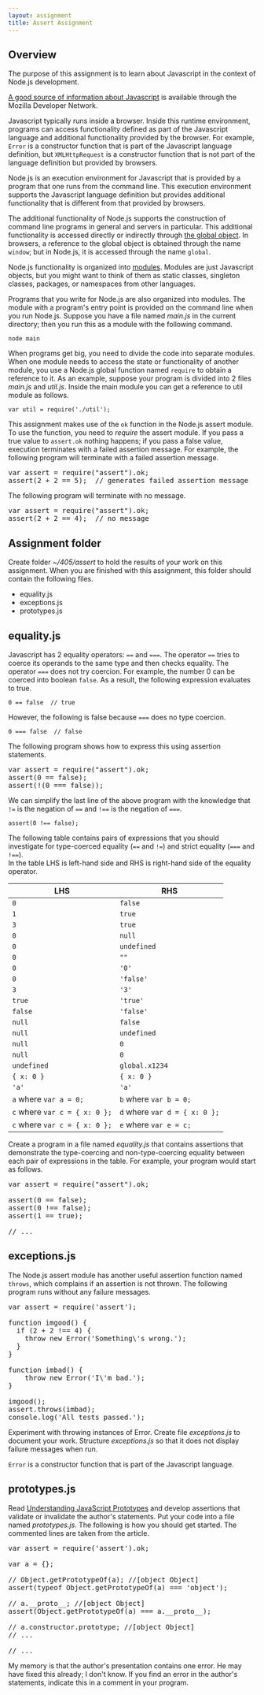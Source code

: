 ```yaml
---
layout: assignment
title: Assert Assignment
---
```


## Overview

The purpose of this assignment is to learn about Javascript in the context of Node.js development.

[A good source of information about Javascript](https://developer.mozilla.org/en-US/docs/Web/JavaScript) is available through the Mozilla Developer Network.

Javascript typically runs inside a browser.
Inside this runtime environment, programs can access functionality defined as part of the Javascript language and additional functionality provided by the browser.
For example, <code>Error</code> is a constructor function that is part of the Javascript language definition,
but <code>XMLHttpRequest</code> is a constructor function that is not part of the language definition
but provided by browsers.

Node.js is an execution environment for Javascript that is provided by a program that one runs from the command line.
This execution environment supports the Javascript language definition but provides additional functionality that is different from that provided by browsers.

The additional functionality of Node.js supports the construction of command line programs in general and servers in particular.
This additional functionality is accessed directly or indirectly through [the global object](http://nodejs.org/api/globals.html).
In browsers, a reference to the global object is obtained through the name <code>window</code>;
but in Node.js, it is accessed through the name <code>global</code>.

Node.js functionality is organized into [modules](http://nodejs.org/api/modules.html).
Modules are just Javascript objects,
but you might want to think of them as static classes, singleton classes, packages, or namespaces from other languages.

Programs that you write for Node.js are also organized into modules. The module with a program's entry point is provided on the command line when you run Node.js.  Suppose you have a file named _main.js_ in the current directory;
then you run this as a module with the following command.

    node main

When programs get big, you need to divide the code into separate modules.
When one module needs to access the state or functionality of another module,
you use a Node.js global function named <code>require</code> to obtain a reference to it.
As an example, suppose your program is divided into 2 files _main.js_ and _util.js_.
Inside the main module you can get a reference to util module as follows.

    var util = require('./util');

This assignment makes use of the <code>ok</code> function in the Node.js assert module.
To use the function, you need to _require_ the assert module.
If you pass a true value to <code>assert.ok</code> nothing happens;
if you pass a false value, execution terminates with a failed assertion message.
For example, the following program will terminate with a failed assertion message.

<pre>
var assert = require("assert").ok;
assert(2 + 2 == 5);  // generates failed assertion message
</pre>

The following program will terminate with no message.

<pre>
var assert = require("assert").ok;
assert(2 + 2 == 4);  // no message
</pre>

## Assignment folder

Create folder _~/405/assert_ to hold the results of your work on this assignment.  When you are finished with this assignment, this folder should contain the following files.

- equality.js
- exceptions.js
- prototypes.js

## equality.js

Javascript has 2 equality operators: <code>==</code> and <code>===</code>.
The operator <code>==</code> tries to coerce its operands to the same type and then checks equality.
The operator <code>===</code> does not try coercion.
For example, the number 0 can be coerced into boolean <code>false</code>.
As a result, the following expression evaluates to true.

    0 == false  // true

However, the following is false because <code>===</code> does no type coercion.

    0 === false  // false

The following program shows how to express this using assertion statements.

<pre>
var assert = require("assert").ok;
assert(0 == false);
assert(!(0 === false));
</pre>

We can simplify the last line of the above program with the knowledge that <code>!=</code> is the negation of <code>==</code>
and <code>!==</code> is the negation of <code>===</code>.

    assert(0 !== false);

The following table contains pairs of expressions that
you should investigate for type-coerced equality (<code>==</code> and <code>!=</code>)
and strict equality (<code>===</code> and <code>!==</code>).  
In the table LHS is left-hand side and RHS is right-hand side of the equality operator.

<div class="table-responsive csusbdt-assert-table">
  <table class="table table-striped">
    <thead>
      <tr>
        <th>LHS</th>
        <th>RHS</th>
      </tr>
    </thead>
    <tbody>
      <tr><td><code>0</code></td><td><code>false</code></td></tr>
      <tr><td><code>1</code></td><td><code>true</code></td></tr>
      <tr><td><code>3</code></td><td><code>true</code></td></tr>
      <tr><td><code>0</code></td><td><code>null</code></td></tr>
      <tr><td><code>0</code></td><td><code>undefined</code></td></tr>
      <tr><td><code>0</code></td><td><code>""</code></td></tr>
      <tr><td><code>0</code></td><td><code>'0'</code></td></tr>
      <tr><td><code>0</code></td><td><code>'false'</code></td></tr>
      <tr><td><code>3</code></td><td><code>'3'</code></td></tr>
      <tr><td><code>true</code></td><td><code>'true'</code></td></tr>
      <tr><td><code>false</code></td><td><code>'false'</code></td></tr>
      <tr><td><code>null</code></td><td><code>false</code></td></tr>
      <tr><td><code>null</code></td><td><code>undefined</code></td></tr>
      <tr><td><code>null</code></td><td><code>0</code></td></tr>
      <tr><td><code>null</code></td><td><code>0</code></td></tr>
      <tr><td><code>undefined</code></td><td><code>global.x1234</code></td></tr>
      <tr><td><code>{ x: 0 }</code></td><td><code>{ x: 0 }</code></td></tr>
      <tr><td><code>'a'</code></td><td><code>'a'</code></td></tr>
      <tr><td><code>a</code> where <code>var a = 0;</code></td><td><code>b</code> where <code>var b = 0;</code></td></tr>
      <tr><td><code>c</code> where <code>var c = { x: 0 };</code></td><td><code>d</code> where <code>var d = { x: 0 };</code></td></tr>
      <tr><td><code>c</code> where <code>var c = { x: 0 };</code></td><td><code>e</code> where <code>var e = c;</code></td></tr>
    </tbody>
  </table>
</div>

Create a program in a file named _equality.js_ that contains assertions that
demonstrate the type-coercing and non-type-coercing equality between each pair of expressions
in the table.
For example, your program would start as follows.

<pre>
var assert = require("assert").ok;

assert(0 == false);
assert(0 !== false);
assert(1 == true);

// ...
</pre>

## exceptions.js

The Node.js assert module has another useful assertion function named <code>throws</code>,
which complains if an assertion is not thrown.
The following program runs without any failure messages.

<pre>
var assert = require('assert');

function imgood() {
  if (2 + 2 !== 4) {
    throw new Error('Something\'s wrong.');
  }
}

function imbad() {
    throw new Error('I\'m bad.');
}

imgood();
assert.throws(imbad);
console.log('All tests passed.');
</pre>

Experiment with throwing instances of Error.
Create file _exceptions.js_ to document your work.
Structure _exceptions.js_ so that it does not display failure messages when run.

<p class="text-info well">
<code>Error</code> is a constructor function that is part of the Javascript language.
</p>

## prototypes.js

Read [Understanding JavaScript Prototypes](http://javascriptweblog.wordpress.com/2010/06/07/understanding-javascript-prototypes/) and develop assertions that validate or invalidate the author's statements.  Put your code into a file named _prototypes.js_. The following is how you should get started.  The commented lines are taken from the article.

<pre>
var assert = require('assert').ok;

var a = {};

// Object.getPrototypeOf(a); //[object Object]
assert(typeof Object.getPrototypeOf(a) === 'object');

// a.__proto__; //[object Object]
assert(Object.getPrototypeOf(a) === a.__proto__);

// a.constructor.prototype; //[object Object]
// ...

// ...
</pre>

<p class="text-info well">
My memory is that the author's presentation contains one error.
He may have fixed this already; I don't know.
If you find an error in the author's statements,
indicate this in a comment in your program.
</p>
